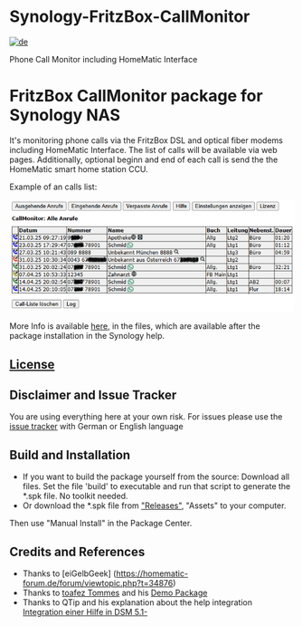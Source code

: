# Synology-FritzBox-CallMonitor
[![de](https://flagcdn.com/w20/de.png)](https://github.com/schmidhorst/synology-FritzBox-CallMonitor/tree/main)

Phone Call Monitor including HomeMatic Interface
# FritzBox CallMonitor package for Synology NAS
It's monitoring phone calls via the FritzBox DSL and optical fiber modems including HomeMatic Interface.
The list of calls will be available via web pages.
Additionally, optional beginn and end of each call is send the the HomeMatic smart home station CCU. 

Example of an calls list:

![user view](https://github.com/schmidhorst/synology-FritzBox-CallMonitor/blob/main/ScreenshotAnrufListe.png?raw=true)  

More Info is available [here](https://html-preview.github.io/?url=https://github.com/schmidhorst/synology-FritzBox-CallMonitor/blob/main/package/ui/help/enu/index.html), in the files, which are available after the package installation in the Synology help.

## [License](https://htmlpreview.github.io/?https://github.com/schmidhorst/synology-callmonitor/blob/main/package/ui/licence_enu.html)

## Disclaimer and Issue Tracker
You are using everything here at your own risk.
For issues please use the [issue tracker](https://github.com/schmidhorst/synology-callmonitor/issues) with German or English language

## Build and Installation
* If you want to build the package yourself from the source: Download all files. Set the file 'build' to executable and run that script to generate the *.spk file. No toolkit needed.
* Or download the *.spk file from ["Releases"](https://github.com/schmidhorst/synology-callmonitor/releases), "Assets" to your computer.

Then use "Manual Install" in the Package Center.

## Credits and References
- Thanks to [eiGelbGeek] (https://homematic-forum.de/forum/viewtopic.php?t=34876)
- Thanks to [toafez Tommes](https://github.com/toafez) and his [Demo Package](https://github.com/toafez/DSM7DemoSPK)
- Thanks to QTip and his explanation about the help integration [Integration einer Hilfe in DSM 5.1-](https://www.synology-wiki.de/index.php/Integration_einer_Hilfe_in_DSM_5.1-)

